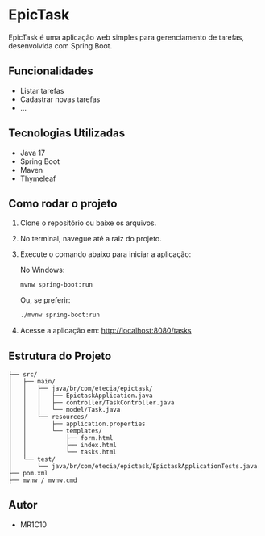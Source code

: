 # EpicTask

EpicTask é uma aplicação web simples para gerenciamento de tarefas, desenvolvida com Spring Boot.

## Funcionalidades
- Listar tarefas
- Cadastrar novas tarefas
- ...

## Tecnologias Utilizadas
- Java 17
- Spring Boot
- Maven
- Thymeleaf

## Como rodar o projeto

1. Clone o repositório ou baixe os arquivos.
2. No terminal, navegue até a raiz do projeto.
3. Execute o comando abaixo para iniciar a aplicação:

   No Windows:
   ```sh
   mvnw spring-boot:run
   ```
   Ou, se preferir:
   ```sh
   ./mvnw spring-boot:run
   ```

4. Acesse a aplicação em: [http://localhost:8080/tasks](http://localhost:8080/tasks)

## Estrutura do Projeto
```
├── src/
│   ├── main/
│   │   ├── java/br/com/etecia/epictask/
│   │   │   ├── EpictaskApplication.java
│   │   │   ├── controller/TaskController.java
│   │   │   └── model/Task.java
│   │   └── resources/
│   │       ├── application.properties
│   │       └── templates/
│   │           ├── form.html
│   │           ├── index.html
│   │           └── tasks.html
│   └── test/
│       └── java/br/com/etecia/epictask/EpictaskApplicationTests.java
├── pom.xml
├── mvnw / mvnw.cmd
```

## Autor
- MR1C10
